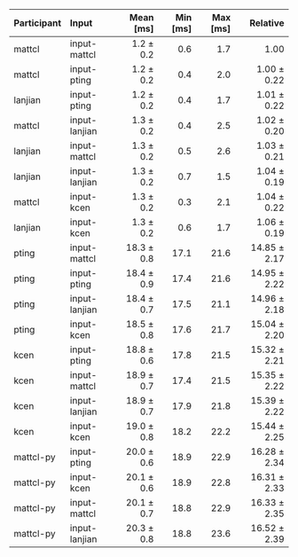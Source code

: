 | Participant | Input | Mean [ms] | Min [ms] | Max [ms] | Relative |
|:---|:---|---:|---:|---:|---:|
| mattcl | input-mattcl | 1.2 ± 0.2 | 0.6 | 1.7 | 1.00 |
| mattcl | input-pting | 1.2 ± 0.2 | 0.4 | 2.0 | 1.00 ± 0.22 |
| lanjian | input-pting | 1.2 ± 0.2 | 0.4 | 1.7 | 1.01 ± 0.22 |
| mattcl | input-lanjian | 1.3 ± 0.2 | 0.4 | 2.5 | 1.02 ± 0.20 |
| lanjian | input-mattcl | 1.3 ± 0.2 | 0.5 | 2.6 | 1.03 ± 0.21 |
| lanjian | input-lanjian | 1.3 ± 0.2 | 0.7 | 1.5 | 1.04 ± 0.19 |
| mattcl | input-kcen | 1.3 ± 0.2 | 0.3 | 2.1 | 1.04 ± 0.22 |
| lanjian | input-kcen | 1.3 ± 0.2 | 0.6 | 1.7 | 1.06 ± 0.19 |
| pting | input-mattcl | 18.3 ± 0.8 | 17.1 | 21.6 | 14.85 ± 2.17 |
| pting | input-pting | 18.4 ± 0.9 | 17.4 | 21.6 | 14.95 ± 2.22 |
| pting | input-lanjian | 18.4 ± 0.7 | 17.5 | 21.1 | 14.96 ± 2.18 |
| pting | input-kcen | 18.5 ± 0.8 | 17.6 | 21.7 | 15.04 ± 2.20 |
| kcen | input-pting | 18.8 ± 0.6 | 17.8 | 21.5 | 15.32 ± 2.21 |
| kcen | input-mattcl | 18.9 ± 0.7 | 17.4 | 21.5 | 15.35 ± 2.22 |
| kcen | input-lanjian | 18.9 ± 0.7 | 17.9 | 21.8 | 15.39 ± 2.22 |
| kcen | input-kcen | 19.0 ± 0.8 | 18.2 | 22.2 | 15.44 ± 2.25 |
| mattcl-py | input-pting | 20.0 ± 0.6 | 18.9 | 22.9 | 16.28 ± 2.34 |
| mattcl-py | input-kcen | 20.1 ± 0.6 | 18.9 | 22.8 | 16.31 ± 2.33 |
| mattcl-py | input-mattcl | 20.1 ± 0.7 | 18.8 | 22.9 | 16.33 ± 2.35 |
| mattcl-py | input-lanjian | 20.3 ± 0.8 | 18.8 | 23.6 | 16.52 ± 2.39 |
